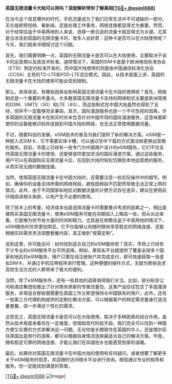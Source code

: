 **英国无限流量卡大陆可以用吗？深度解析带你了解真相[[TG💪+ @esim1088](https://t.me/s/esim1088)]**

在当今这个信息爆炸的时代，手机流量成为了我们日常生活中不可或缺的一部分。无论是刷短视频、看新闻，还是处理工作事务，网络连接都显得尤为重要。然而，对于经常往返于中英两地的人来说，选择一款合适的流量卡就显得尤为关键。尤其是当涉及到英国的无限流量卡时，很多人会好奇：这种卡是否可以在大陆使用呢？今天，我们就来详细探讨这个问题。

首先，我们需要明确一点，英国的无限流量卡是否可以在大陆使用，主要取决于该卡的运营商以及其技术标准。通常情况下，英国的SIM卡是基于欧洲电信标准协会（ETSI）制定的标准开发的，而中国大陆使用的则是由中国通信标准化协会（CCSA）主导的TD-LTE和FDD-LTE混合模式。因此，从技术层面上讲，英国的无限流量卡在大陆的使用可能会受到限制。

那么，具体来说，有哪些因素会影响英国无限流量卡在大陆的使用呢？首先，网络制式是一个重要的考量点。大多数英国无限流量卡支持的网络制式主要是欧洲常用的GSM、UMTS（3G）和LTE（4G），而这些制式在中国大陆虽然也得到了支持，但并不一定能够完全兼容。其次，国际漫游服务也是一个不可忽视的因素。许多英国的无限流量卡在购买时并未包含针对中国市场的国际漫游服务，这意味着即使你的设备能够识别并连接到中国大陆的网络，也无法正常使用数据流量。

不过，随着科技的发展，eSIM技术的普及为我们提供了新的解决方案。eSIM是一种嵌入式SIM卡，它不需要实体卡槽，可以通过空中下载的方式激活和更换运营商的服务。目前，市面上已经有一些专门为中国用户设计的eSIM服务，它们不仅支持英国无限流量卡的使用，还能够提供更加灵活的国际漫游方案。通过这些服务，用户可以在英国购买无限流量卡后，在回到大陆时轻松切换到本地运营商的服务，从而实现无缝的数据连接。

当然，使用英国无限流量卡在中国大陆时，还需要注意一些实际操作中的细节。例如，确保你的设备支持所需的网络频段，避免因频段不匹配而导致无法正常上网的情况。此外，由于不同国家和地区对数据流量的计费方式存在差异，建议在使用前仔细阅读相关条款，以免产生不必要的费用。

除了技术上的考量，经济成本也是选择流量卡时需要重点考虑的因素之一。相比直接购买英国无限流量卡，使用eSIM服务可能在初期投入上略高一些，但从长远来看，它能够为你节省大量的时间和精力。尤其是在频繁往返于中英两地的情况下，eSIM服务的优势更加明显。它不仅能够让你随时随地享受稳定的网络连接，还能根据实际需求灵活调整套餐内容，真正做到“按需定制”。

说到这里，你可能会问：如何找到适合自己的eSIM服务呢？其实，市场上已经有不少专业的eSIM服务平台可供选择。例如，某知名平台就提供了覆盖全球多个国家和地区的eSIM服务，用户只需在线注册账户并完成支付，即可快速获取一张虚拟SIM卡，并通过手机应用程序进行管理。这种便捷的操作方式，无疑为那些追求高效生活方式的人群带来了极大的便利。

当然，除了eSIM服务外，还有一些其他的选择值得我们关注。比如，部分航空公司和酒店集团也推出了针对商务旅客的专属流量包，这类产品往往包含了多国漫游服务，非常适合那些既需要在英国工作又希望保持与中国联系的用户。此外，还有一些第三方代理机构提供的定制化解决方案，可以根据客户的特定需求量身打造流量套餐，进一步满足个性化的需求。

总而言之，英国无限流量卡是否可以在大陆使用，取决于多种因素的综合作用。虽然从技术角度来看存在一定难度，但借助现代科技手段，我们完全可以找到一种既方便又实惠的方式来解决这一问题。无论你是长期居住在英国的华人，还是偶尔前往英国出差旅行的游客，都可以根据自身情况选择最适合自己的解决方案。毕竟，拥有稳定可靠的网络连接，才能让我们在异国他乡也能感受到家的温暖。

最后，如果你对英国无限流量卡在中国大陆的使用有任何疑问，或者想要了解更多关于eSIM服务的信息，欢迎随时访问相关平台进行咨询。相信通过专业的指导和服务，你一定能找到满意的答案。

[[TG💪+ @esim1088](https://t.me/s/esim1088) ![Image](https://i.postimg.cc/4NQfJmqS/Snipaste-2025-05-13-00-14-12.png)]